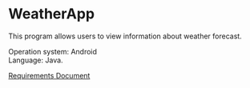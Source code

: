 # WeatherApp

This program allows users to view information about weather forecast.

Operation system: Android  
Language: Java.  

[Requirements Document](https://github.com/VladislavSol/WeatherApp/blob/main/Requirements%20/Requirements_Document.md)   
